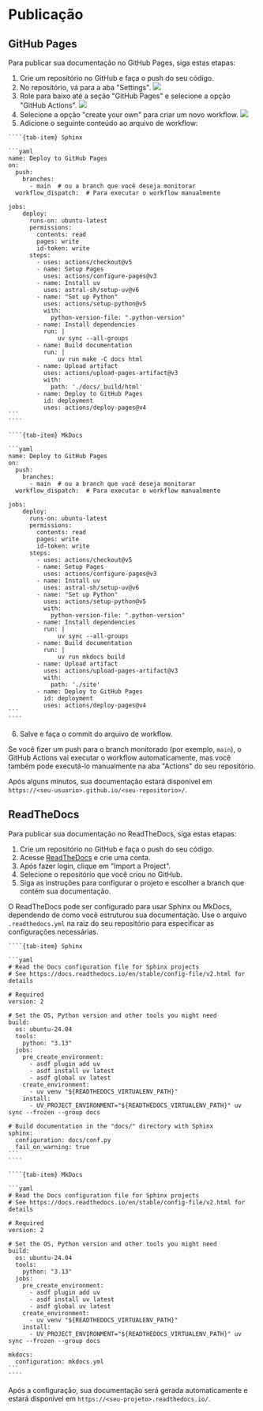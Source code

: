 # Publicação

## GitHub Pages

Para publicar sua documentação no GitHub Pages, siga estas etapas:

1. Crie um repositório no GitHub e faça o push do seu código.
2. No repositório, vá para a aba "Settings".
![](./imagens/01-github_settings.png)
3. Role para baixo até a seção "GitHub Pages" e selecione a opção "GitHub Actions".
![](./imagens/02-github_pages.png)
4. Selecione a opção "create your own" para criar um novo workflow.
![](./imagens/03-github_workflow.png)
5. Adicione o seguinte conteúdo ao arquivo de workflow:

`````{tab-set}
````{tab-item} Sphinx

```yaml
name: Deploy to GitHub Pages
on:
  push:
    branches:
      - main  # ou a branch que você deseja monitorar
  workflow_dispatch:  # Para executar o workflow manualmente

jobs:
    deploy:
      runs-on: ubuntu-latest
      permissions:
        contents: read
        pages: write
        id-token: write
      steps:
        - uses: actions/checkout@v5
        - name: Setup Pages
          uses: actions/configure-pages@v3
        - name: Install uv
          uses: astral-sh/setup-uv@v6
        - name: "Set up Python"
          uses: actions/setup-python@v5
          with:
            python-version-file: ".python-version"
        - name: Install dependencies
          run: |
              uv sync --all-groups
        - name: Build documentation
          run: |
              uv run make -C docs html
        - name: Upload artifact
          uses: actions/upload-pages-artifact@v3
          with:
            path: './docs/_build/html'
        - name: Deploy to GitHub Pages
          id: deployment
          uses: actions/deploy-pages@v4
```
````

````{tab-item} MkDocs

```yaml
name: Deploy to GitHub Pages
on:
  push:
    branches:
      - main  # ou a branch que você deseja monitorar
  workflow_dispatch:  # Para executar o workflow manualmente

jobs:
    deploy:
      runs-on: ubuntu-latest
      permissions:
        contents: read
        pages: write
        id-token: write
      steps:
        - uses: actions/checkout@v5
        - name: Setup Pages
          uses: actions/configure-pages@v3
        - name: Install uv
          uses: astral-sh/setup-uv@v6
        - name: "Set up Python"
          uses: actions/setup-python@v5
          with:
            python-version-file: ".python-version"
        - name: Install dependencies
          run: |
              uv sync --all-groups
        - name: Build documentation
          run: |
              uv run mkdocs build 
        - name: Upload artifact
          uses: actions/upload-pages-artifact@v3
          with:
            path: './site'
        - name: Deploy to GitHub Pages
          id: deployment
          uses: actions/deploy-pages@v4
```
````
`````

6. Salve e faça o commit do arquivo de workflow.

Se você fizer um push para o branch monitorado (por exemplo, `main`), o GitHub Actions vai executar o workflow automaticamente, mas você também pode executá-lo manualmente na aba "Actions" do seu repositório.

Após alguns minutos, sua documentação estará disponível em `https://<seu-usuario>.github.io/<seu-repositorio>/`.

## ReadTheDocs

Para publicar sua documentação no ReadTheDocs, siga estas etapas:

1. Crie um repositório no GitHub e faça o push do seu código.
2. Acesse [ReadTheDocs](https://readthedocs.org/) e crie uma conta.
3. Após fazer login, clique em "Import a Project".
4. Selecione o repositório que você criou no GitHub.
5. Siga as instruções para configurar o projeto e escolher a branch que contém sua documentação.

O ReadTheDocs pode ser configurado para usar Sphinx ou MkDocs, dependendo de como você estruturou sua documentação. Use o arquivo `.readthedocs.yml` na raiz do seu repositório para especificar as configurações necessárias.

`````{tab-set}
````{tab-item} Sphinx

```yaml
# Read the Docs configuration file for Sphinx projects
# See https://docs.readthedocs.io/en/stable/config-file/v2.html for details

# Required
version: 2

# Set the OS, Python version and other tools you might need
build:
  os: ubuntu-24.04
  tools:
    python: "3.13"
  jobs:
    pre_create_environment:
      - asdf plugin add uv
      - asdf install uv latest
      - asdf global uv latest
    create_environment:
      - uv venv "${READTHEDOCS_VIRTUALENV_PATH}"
    install:
      - UV_PROJECT_ENVIRONMENT="${READTHEDOCS_VIRTUALENV_PATH}" uv sync --frozen --group docs

# Build documentation in the "docs/" directory with Sphinx
sphinx:
  configuration: docs/conf.py
  fail_on_warning: true
```
````

````{tab-item} MkDocs

```yaml
# Read the Docs configuration file for Sphinx projects
# See https://docs.readthedocs.io/en/stable/config-file/v2.html for details

# Required
version: 2

# Set the OS, Python version and other tools you might need
build:
  os: ubuntu-24.04
  tools:
    python: "3.13"
  jobs:
    pre_create_environment:
      - asdf plugin add uv
      - asdf install uv latest
      - asdf global uv latest
    create_environment:
      - uv venv "${READTHEDOCS_VIRTUALENV_PATH}"
    install:
      - UV_PROJECT_ENVIRONMENT="${READTHEDOCS_VIRTUALENV_PATH}" uv sync --frozen --group docs

mkdocs:
  configuration: mkdocs.yml
```
````
`````

Após a configuração, sua documentação será gerada automaticamente e estará disponível em `https://<seu-projeto>.readthedocs.io/`.
